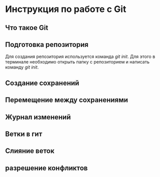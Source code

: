 # Инструкция по работе с Git

## Что такое Git

## Подготовка репозитория
Для создания репозитория используется команда *git init*. Для этого в терминале необходимо открыть папку с репозиторием и написать команду *git init*.
## Создание сохранений 

## Перемещение между сохранениями

## Журнал изменений

## Ветки в гит

## Слияние веток

## разрешение конфликтов
